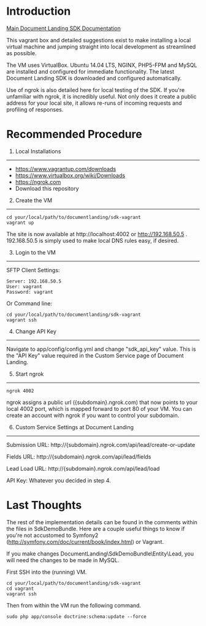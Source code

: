 Introduction
============

[Main Document Landing SDK Documentation](https://github.com/documentlanding/sdk-bundle)

This vagrant box and detailed suggestions exist to make installing
a local virtual machine and jumping straight into local development
as streamlined as possible.

The VM uses VirtualBox. Ubuntu 14.04 LTS, NGINX, PHP5-FPM and MySQL 
are installed and configured for immediate functionality. The latest
Document Landing SDK is downloaded and configured automatically.

Use of ngrok is also detailed here for local testing of the SDK.
If you're unfamiliar with ngrok, it is incredibly useful.  Not only
does it create a public address for your local site, it allows 
re-runs of incoming requests and profiling of responses.


Recommended Procedure
=====================

1) Local Installations
----------------------

 - https://www.vagrantup.com/downloads
 - https://www.virtualbox.org/wiki/Downloads
 - https://ngrok.com
 - Download this repository


2) Create the VM
----------------

```
cd your/local/path/to/documentlanding/sdk-vagrant
vagrant up
```

The site is now available at http://localhost:4002 or http://192.168.50.5 .
192.168.50.5 is simply used to make local DNS rules easy, if desired.


3) Login to the VM
------------------

SFTP Client Settings:

```
Server: 192.168.50.5
User: vagrant
Password: vagrant
```

Or Command line:

```
cd your/local/path/to/documentlanding/sdk-vagrant
vagrant ssh
```

4) Change API Key
-----------------

Navigate to app/config/config.yml and change "sdk_api_key" value.
This is the "API Key" value required in the Custom Service page of
Document Landing.


5) Start ngrok
--------------

```
ngrok 4002
```

ngrok assigns a public url ({subdomain}.ngrok.com) that now points
to your local 4002 port, which is mapped forward to port 80 of your VM.
You can create an account with ngrok if you want to control your
subdomain.


6) Custom Service Settings at Document Landing
----------------------------------------------

Submission URL:  http://{subdomain}.ngrok.com/api/lead/create-or-update

Fields URL:  http://{subdomain}.ngrok.com/api/lead/fields

Lead Load URL:  http://{subdomain}.ngrok.com/api/lead/load

API Key:  Whatever you decided in step 4.


Last Thoughts
=============

The rest of the implementation details can be found in the comments within
the files in SdkDemoBundle.  Here are a couple useful things to know if you're not 
accustomed to Symfony2 (http://symfony.com/doc/current/book/index.html) or
Vagrant.

If you make changes DocumentLanding\SdkDemoBundle\Entity\Lead, you will need the changes
to be made in MySQL.

First SSH into the (running) VM.

```
cd your/local/path/to/documentlanding/sdk-vagrant
cd vagrant
vagrant ssh
```

Then from within the VM run the following command.

```
sudo php app/console doctrine:schema:update --force
```